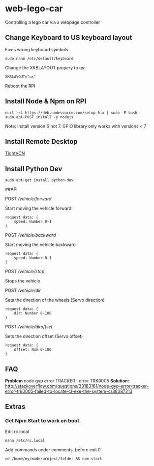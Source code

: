 # web-lego-car

Controlling a lego car via a webpage controller

## Change Keyboard to US keyboard layout 
Fixes wrong keyboard symbols

    sudo nano /etc/default/keyboard
    
Change the XKBLAYOUT propery to us:

    XKBLAYOUT="us"
    
Reboot the RPI


## Install Node & Npm on RPI
	curl -sL https://deb.nodesource.com/setup_6.x | sudo -E bash -
	sudo apt-POST install -y nodejs

Note: Install version 6 not 7. GPIO library only works with versions < 7

## Install Remote Desktop

[TightVCN](https://eltechs.com/3-ways-to-run-a-remote-desktop-on-raspberry-pi/)


## Install Python Dev

    sudo apt-get install python-dev

##API

POST */vehicle/forward*

Start moving the vehicle forward

    request data: {
        speed: Number 0-1
    }
    
POST */vehicle/backward*

Start moving the vehicle backward

    request data: {
        speed: Number 0-1
    }
    
POST */vehicle/stop*

Stops the vehicle
    
POST */vehicle/dir*

Sets the direction of the wheels (Servo direction)

    request data: {
        dir: Number 0-180
    }
    
POST */vehicle/diroffset*

Sets the direction offset (Servo offset)

    request data: {
        offset: Num 0-180
    }
    
    
    
## FAQ

**Problem** node gyp error TRACKER : error TRK0005
**Solution:** http://stackoverflow.com/questions/33183161/node-gyp-error-tracker-error-trk0005-failed-to-locate-cl-exe-the-system-c/38387213

## Extras

### Get Npm Start to work on boot

Edit rc.local

    nano /etc/rc.local
    
Add commands under comments, before exit 0

    cd /home/my/mode/project/folder && npm start